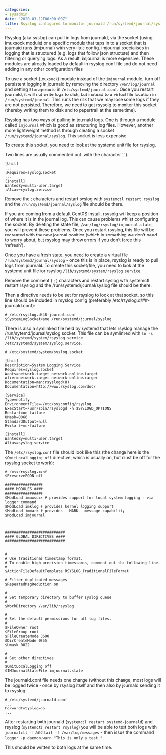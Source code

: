 ```yaml
---
categories:
- sysadmin
date: "2020-03-19T00:00:00Z"
title: Rsyslog configured to monitor journald /run/systemd/journal/syslog socket
---
```

Rsyslog (aka syslog) can pull in logs from journald, via the socket (using imuxsock module) or a specific module that taps in to a socket that is journald runs (imjournal) with very little config. imjournal specialises in logging that is structured (e.g. logs that follow json structure) and then filtering or querying logs. As a result, imjournal is more expensive.  These modules are already loaded by default in rsyslog.conf file and do not need adding in any other configuration files.

To use a socket (```imuxsock```) module instead of the ```imjournal``` module, turn off persistent logging in journald by removing the directory ```/var/log/journal``` and setting ```Storage=auto``` in ```/etc/systemd/journal.conf```. Once you restart journald, it will not write logs to disk, but instead to a virtual file location in ```/run/systemd/journal```. This runs the risk that we may lose some logs if they are not persisted. Therefore, we need to get rsysolg to moniter this socket (thereby writing them to disk and to papertrail at the same time).

Rsyslog has two ways of pulling in journald logs. One is through a module called ```imjournal``` which is good as structuring log files. However, another more lightweight method is through creating a socket ```/run/systemd/journal/syslog```. This socket is less expensive. 

To create this socket, you need to look at the systemd unit file for rsyslog. 

Two lines are usually commented out (with the character ';'). 
    
    [Unit]
    ...
    ;Requires=syslog.socket
    ...
    [Install]
    WantedBy=multi-user.target
    ;Alias=syslog.service

Remove the ; characters and restart syslog with ```systemctl restart rsyslog``` and the ```/run/systemd/journal/syslog``` file should be there.

If you are coming from a default CentOS install, rsysolg will keep a position of where it is in the journal log. This can cause problems whilst configuring the socket. By deleting the state file, ```/var/log/rsyslog/imjournal.state```, you will prevent these problems. Once you restart rsyslog, this file will be recreated with the new journal position (which is something we don’t need to worry about, but rsyslog may throw errors if you don’t force this ‘refresh’).

Once you have a fresh state, you need to create a virtual file ```/run/systemd/journal/syslog``` - once this is in place, rsyslog is ready to pull logs from journald. To create this socket/file, you need to look at the systemd unit file for rsyslog ```/lib/systemd/system/rsyslog.service```.

Remove the comment ( ; ) characters and restart syslog with systemctl restart rsyslog and the /run/systemd/journal/syslog file should be there.

Then a directive needs to be set for rsyslog to look at that socket, so this line should be included in rsyslog config (preferably /etc/rsyslog.d/##-journald.conf):
    
    # /etc/rsyslog.d/48-journal.conf
    $SystemLogSocketName /run/systemd/journal/syslog

There is also a symlinked file held by systemd that lets rsyslog manage the /run/sytemd/journal/syslog socket. This file can be symlinked with ```ln -s /lib/systemd/system/rsyslog.service /etc/systemd/system/syslog.service```.

    # /etc/systemd/system/syslog.socket
    
    [Unit]
    Description=System Logging Service
    Requires=syslog.socket
    Wants=network.target network-online.target
    After=network.target network-online.target
    Documentation=man:rsyslogd(8)
    Documentation=http://www.rsyslog.com/doc/
    
    [Service]
    Type=notify
    EnvironmentFile=-/etc/sysconfig/rsyslog
    ExecStart=/usr/sbin/rsyslogd -n $SYSLOGD_OPTIONS
    Restart=on-failure
    UMask=0066
    StandardOutput=null
    Restart=on-failure
    
    [Install]
    WantedBy=multi-user.target
    Alias=syslog.service

The ```/etc/rsyslog.conf``` file should look like this (the change here is the ```$OmitLocalLogging off``` directive, which is usually on, but must be off for the rsyslog socket to work):

    # /etc/rsyslog.conf
    $PreserveFQDN off
    
    #################
    #### MODULES ####
    #################
    $ModLoad imuxsock # provides support for local system logging - via logger command
    $ModLoad imklog # provides kernel logging support
    $ModLoad immark # provides --MARK-- message capability
    $ModLoad imjournal
    
    
    
    ###########################
    #### GLOBAL DIRECTIVES ####
    ###########################
    
    
    #
    # Use traditional timestamp format.
    # To enable high precision timestamps, comment out the following line.
    #
    $ActionFileDefaultTemplate RSYSLOG_TraditionalFileFormat
    
    # Filter duplicated messages
    $RepeatedMsgReduction on
    
    #
    # Set temporary directory to buffer syslog queue
    #
    $WorkDirectory /var/lib/rsyslog
    
    #
    # Set the default permissions for all log files.
    #
    $FileOwner root
    $FileGroup root
    $FileCreateMode 0600
    $DirCreateMode 0755
    $Umask 0022
    
    #
    # Set other directives
    #
    $OmitLocalLogging off
    $IMJournalStateFile imjournal.state

The journald.conf file needs one change (without this change, most logs will be logged twice - once by rsyslog itself and then also by journald sending it to rsyslog:

    # /etc/systemd/journald.conf
    ...
    ForwardToSyslog=no
    ...

After restarting both journald (```systemctl restart systemd-journald```) and rsyslog (```systemctl restart rsyslog```) you will be able to test both logs with ```journalctl -f``` and ```tail -f /var/log/messages``` - then issue the command ```logger -p daemon.warn "This is only a test."```.

This should be written to both logs at the same time.

